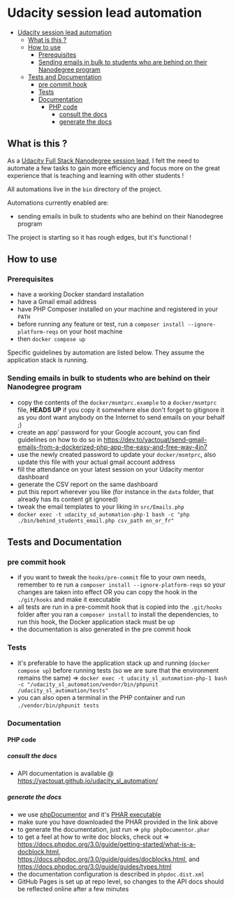 # Udacity session lead automation

<!-- TOC -->

- [Udacity session lead automation](#udacity-session-lead-automation)
  - [What is this ?](#what-is-this-)
  - [How to use](#how-to-use)
    - [Prerequisites](#prerequisites)
    - [Sending emails in bulk to students who are behind on their Nanodegree program](#sending-emails-in-bulk-to-students-who-are-behind-on-their-nanodegree-program)
  - [Tests and Documentation](#tests-and-documentation)
    - [pre commit hook](#pre-commit-hook)
    - [Tests](#tests)
    - [Documentation](#documentation)
      - [PHP code](#php-code)
        - [consult the docs](#consult-the-docs)
        - [generate the docs](#generate-the-docs)

<!-- /TOC -->

## What is this ?

As a [Udacity Full Stack Nanodegree session lead](https://www.udacity.com/course/full-stack-web-developer-nanodegree--nd0044),
I felt the need to automate a few tasks to gain more efficiency and focus more on the great experience that is teaching and learning with other students !

All automations live in the `bin` directory of the project.

Automations currently enabled are:

- sending emails in bulk to students who are behind on their Nanodegree program

The project is starting so it has rough edges, but it's functional !

## How to use

### Prerequisites

- have a working Docker standard installation
- have a Gmail email address
- have PHP Composer installed on your machine and registered in your `PATH`
- before running any feature or test, run a `composer install --ignore-platform-reqs` on your host machine
- then `docker compose up`

Specific guidelines by automation are listed below. They assume the application stack is running.

### Sending emails in bulk to students who are behind on their Nanodegree program

- copy the contents of the `docker/msmtprc.example` to a `docker/msmtprc` file, **HEADS UP** if you copy it somewhere else don't forget to gitignore it as you dont want anybody on the Internet to send emails on your behalf ;)
- create an app' password for your Google account, you can find guidelines on how to do so in <https://dev.to/yactouat/send-gmail-emails-from-a-dockerized-php-app-the-easy-and-free-way-4jn7>
- use the newly created password to update your `docker/msmtprc`, also update this file with your actual gmail account address
- fill the attendance on your latest session on your Udacity mentor dashboard
- generate the CSV report on the same dashboard
- put this report wherever you like (for instance in the `data` folder, that already has its content git ignored)
- tweak the email templates to your liking in `src/Emails.php`
- `docker exec -t udacity_sd_automation-php-1 bash -c "php ./bin/behind_students_email.php csv_path en_or_fr"`

## Tests and Documentation

### pre commit hook

- if you want to tweak the `hooks/pre-commit` file to your own needs, remember to re run a `composer install --ignore-platform-reqs` so your changes are taken into effect OR you can copy the hook in the `./git/hooks` and make it executable
- all tests are run in a pre-commit hook that is copied into the `.git/hooks` folder after you ran a `composer install` to install the dependencies, to run this hook, the Docker application stack must be up
- the documentation is also generated in the pre commit hook

### Tests

- it's preferable to have the application stack up and running (`docker compose up`) before running tests (so we are sure that the environment remains the same) => `docker exec -t udacity_sl_automation-php-1 bash -c "/udacity_sl_automation/vendor/bin/phpunit /udacity_sl_automation/tests"`
- you can also open a terminal in the PHP container and run `./vendor/bin/phpunit tests`

### Documentation

#### PHP code

##### consult the docs

- API documentation is available @ <https://yactouat.github.io/udacity_sl_automation/>

##### generate the docs

- we use [phpDocumentor](https://www.phpdoc.org/) and it's [PHAR executable](https://phpdoc.org/phpDocumentor.phar)
- make sure you have downloaded the PHAR provided in the link above
- to generate the documentation, just run => `php phpDocumentor.phar`
- to get a feel at how to write doc blocks, check out => <https://docs.phpdoc.org/3.0/guide/getting-started/what-is-a-docblock.html>, <https://docs.phpdoc.org/3.0/guide/guides/docblocks.html>, and <https://docs.phpdoc.org/3.0/guide/guides/types.html>
- the documentation configuration is described in `phpdoc.dist.xml`
- GitHub Pages is set up at repo level, so changes to the API docs should be reflected online after a few minutes

